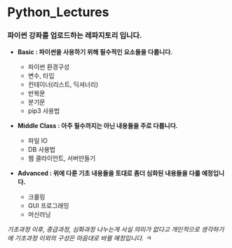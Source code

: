 # Python_Lectures

### 파이썬 강좌를 업로드하는 레파지토리 입니다. 

- **Basic : 파이썬을 사용하기 위해 필수적인 요소들을 다룹니다.**
    - 파이썬 환경구성
    - 변수, 타입
    - 컨테이너(리스트, 딕셔너리)
    - 반복문 
    - 분기문
    - pip3 사용법

- **Middle Class : 아주 필수까지는 아닌 내용들을 주로 다룹니다.**
    - 파일 IO
    - DB 사용법 
    - 웹 클라이언트, 서버만들기

- **Advanced : 위에 다룬 기초 내용들을 토대로 좀더 심화된 내용들을 다룰 예정입니다.**
    - 크롤링
    - GUI 프로그래밍 
    - 머신러닝
    
    
*기초과정 이후, 중급과정, 심화과정 나누는게 사실 의미가 없다고 개인적으로 생각하기에
기초과정 이외의 구성은 마음대로 바뀔 예정입니다. ㅋ*
